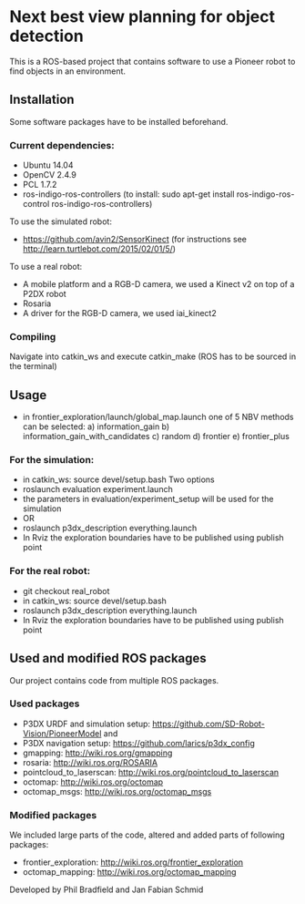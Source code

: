 # Next best view planning for object detection

This is a ROS-based project that contains software to use a Pioneer robot to find objects in an environment.

## Installation
Some software packages have to be installed beforehand.
### Current dependencies:
- Ubuntu 14.04
- OpenCV 2.4.9
- PCL 1.7.2
- ros-indigo-ros-controllers (to install: sudo apt-get install ros-indigo-ros-control ros-indigo-ros-controllers)

To use the simulated robot:
- https://github.com/avin2/SensorKinect (for instructions see http://learn.turtlebot.com/2015/02/01/5/)

To use a real robot:
- A mobile platform and a RGB-D camera, we used a Kinect v2 on top of a P2DX robot
- Rosaria
- A driver for the RGB-D camera, we used iai_kinect2

### Compiling
Navigate into catkin_ws and execute catkin_make (ROS has to be sourced in the terminal)

## Usage
- in frontier_exploration/launch/global_map.launch one of 5 NBV methods can be selected:
a) information_gain
b) information_gain_with_candidates
c) random
d) frontier
e) frontier_plus

 ### For the simulation:
- in catkin_ws: source devel/setup.bash
Two options
- roslaunch evaluation experiment.launch
- the parameters in evaluation/experiment_setup will be used for the simulation
- OR
- roslaunch p3dx_description everything.launch
- In Rviz the exploration boundaries have to be published using publish point

### For the real robot:
- git checkout real_robot
- in catkin_ws: source devel/setup.bash
- roslaunch p3dx_description everything.launch
- In Rviz the exploration boundaries have to be published using publish point

## Used and modified ROS packages
Our project contains code from multiple ROS packages.
### Used packages
- P3DX URDF and simulation setup: https://github.com/SD-Robot-Vision/PioneerModel and 
- P3DX navigation setup: https://github.com/larics/p3dx_config
- gmapping: http://wiki.ros.org/gmapping
- rosaria: http://wiki.ros.org/ROSARIA
- pointcloud_to_laserscan: http://wiki.ros.org/pointcloud_to_laserscan
- octomap: http://wiki.ros.org/octomap
- octomap_msgs: http://wiki.ros.org/octomap_msgs

### Modified packages
We included large parts of the code, altered and added parts of following packages:
- frontier_exploration: http://wiki.ros.org/frontier_exploration
- octomap_mapping: http://wiki.ros.org/octomap_mapping

Developed by Phil Bradfield and Jan Fabian Schmid
